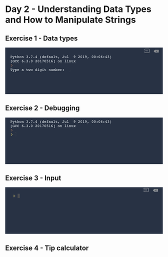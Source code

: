 # Day 2 - Understanding Data Types and How to Manipulate Strings

## Exercise 1 - Data types

<img src="/Day2/assets/2.1.gif" width=800px>

## Exercise 2 - Debugging

<img src="/Day2/assets/2.2.gif" width=800px>

## Exercise 3 - Input

<img src="/Day2/assets/2.3.gif" width=800px>

## Exercise 4 - Tip calculator
